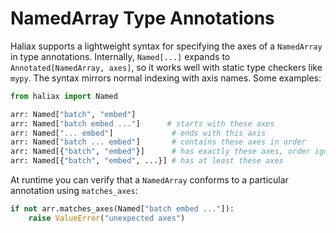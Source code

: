 # NamedArray Type Annotations

Haliax supports a lightweight syntax for specifying the axes of a `NamedArray`
in type annotations.  Internally, `Named[...]` expands to
`Annotated[NamedArray, axes]`, so it works well with static type checkers like
``mypy``.  The syntax mirrors normal indexing with axis names.  Some examples:

```python
from haliax import Named

arr: Named["batch", "embed"]
arr: Named["batch embed ..."]      # starts with these axes
arr: Named["... embed"]             # ends with this axis
arr: Named["batch ... embed"]       # contains these axes in order
arr: Named[{"batch", "embed"}]      # has exactly these axes, order ignored
arr: Named[{"batch", "embed", ...}] # has at least these axes
```

At runtime you can verify that a `NamedArray` conforms to a particular
annotation using `matches_axes`:

```python
if not arr.matches_axes(Named["batch embed ..."]):
    raise ValueError("unexpected axes")
```
